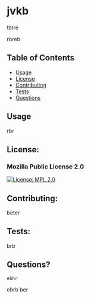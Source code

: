 # jvkb 
  tbtre

rbreb 

## Table of Contents
  * [Usage](#usage)
  * [License](#license:)
  * [Contributing](#contributing:)
  * [Tests](#tests:)
  * [Questions](#questions?)

## Usage 
 rbr

## License:
### Mozilla Public License 2.0
[![License: MPL 2.0](https://img.shields.io/badge/License-MPL%202.0-brightgreen.svg)](https://opensource.org/licenses/MPL-2.0)

## Contributing:
   beter

## Tests:
   brb
  
## Questions?
    ebhr 
    
ebrb 
ber